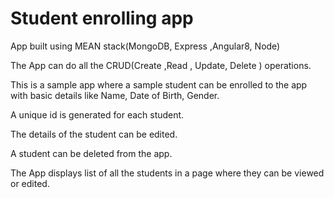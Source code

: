 # Student enrolling app

App built using MEAN stack(MongoDB, Express ,Angular8, Node)

The App can do all the CRUD(Create ,Read , Update, Delete ) operations.

This is a sample app where a sample student can be enrolled to the app with basic details like Name, Date of Birth, Gender.

A unique id is generated for each student.

The details of the student can be edited.

A student can be deleted from the app.

The App displays list of all the students in a page where they can be viewed or edited.

